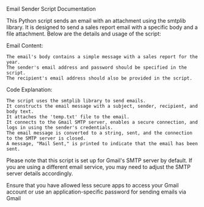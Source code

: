Email Sender Script Documentation

This Python script sends an email with an attachment using the smtplib library. It is designed to send a sales report email with a specific body and a file attachment. Below are the details and usage of the script:

Email Content:

    The email's body contains a simple message with a sales report for the year.
    The sender's email address and password should be specified in the script.
    The recipient's email address should also be provided in the script.


Code Explanation:

    The script uses the smtplib library to send emails.
    It constructs the email message with a subject, sender, recipient, and body text.
    It attaches the 'temp.txt' file to the email.
    It connects to the Gmail SMTP server, enables a secure connection, and logs in using the sender's credentials.
    The email message is converted to a string, sent, and the connection to the SMTP server is closed.
    A message, "Mail Sent," is printed to indicate that the email has been sent.

Please note that this script is set up for Gmail's SMTP server by default. If you are using a different email service, you may need to adjust the SMTP server details accordingly.

Ensure that you have allowed less secure apps to access your Gmail account or use an application-specific password for sending emails via Gmail

<!-- Updated README links and corrected typos -->
<!-- Updated README links and corrected typos -->